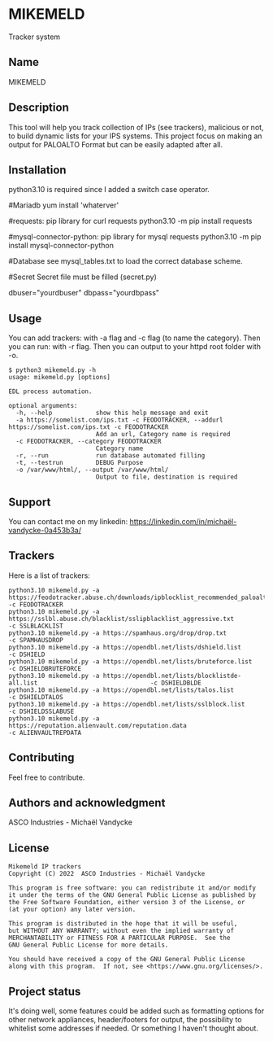 # MIKEMELD

Tracker system

## Name

MIKEMELD

## Description
This tool will help you track collection of IPs (see trackers), malicious or not, to build dynamic lists for your IPS systems. This project focus on making an output for PALOALTO Format but can be easily adapted after all.

## Installation

python3.10 is required since I added a switch case operator.

#Mariadb
yum install 'whaterver'

#requests: pip library for curl requests
python3.10 -m pip install requests

#mysql-connector-python: pip library for mysql requests
python3.10 -m pip install mysql-connector-python

#Database
see mysql_tables.txt to load the correct database scheme. 

#Secret
Secret file must be filled (secret.py)

dbuser="yourdbuser"
dbpass="yourdbpass"

## Usage

You can add trackers: with -a flag and -c flag (to name the category).
Then you can run: with -r flag.
Then you can output to your httpd root folder with -o.
```
$ python3 mikemeld.py -h
usage: mikemeld.py [options]

EDL process automation.

optional arguments:
  -h, --help            show this help message and exit
  -a https://somelist.com/ips.txt -c FEODOTRACKER, --addurl https://somelist.com/ips.txt -c FEODOTRACKER
                        Add an url, Category name is required
  -c FEODOTRACKER, --category FEODOTRACKER
                        Category name
  -r, --run             run database automated filling
  -t, --testrun         DEBUG Purpose
  -o /var/www/html/, --output /var/www/html/
                        Output to file, destination is required
```
## Support
You can contact me on my linkedin: https://linkedin.com/in/michaël-vandycke-0a453b3a/

## Trackers

Here is a list of trackers:

```
python3.10 mikemeld.py -a https://feodotracker.abuse.ch/downloads/ipblocklist_recommended_paloalto.txt -c FEODOTRACKER      
python3.10 mikemeld.py -a https://sslbl.abuse.ch/blacklist/sslipblacklist_aggressive.txt               -c SSLBLACKLIST      
python3.10 mikemeld.py -a https://spamhaus.org/drop/drop.txt                                           -c SPAMHAUSDROP      
python3.10 mikemeld.py -a https://opendbl.net/lists/dshield.list                                       -c DSHIELD           
python3.10 mikemeld.py -a https://opendbl.net/lists/bruteforce.list                                    -c DSHIELDBRUTEFORCE 
python3.10 mikemeld.py -a https://opendbl.net/lists/blocklistde-all.list                               -c DSHIELDBLDE       
python3.10 mikemeld.py -a https://opendbl.net/lists/talos.list                                         -c DSHIELDTALOS      
python3.10 mikemeld.py -a https://opendbl.net/lists/sslblock.list                                      -c DSHIELDSSLABUSE   
python3.10 mikemeld.py -a https://reputation.alienvault.com/reputation.data                            -c ALIENVAULTREPDATA 
```


## Contributing
Feel free to contribute.

## Authors and acknowledgment
ASCO Industries - Michaël Vandycke

## License
    Mikemeld IP trackers
    Copyright (C) 2022  ASCO Industries - Michaël Vandycke

    This program is free software: you can redistribute it and/or modify
    it under the terms of the GNU General Public License as published by
    the Free Software Foundation, either version 3 of the License, or
    (at your option) any later version.

    This program is distributed in the hope that it will be useful,
    but WITHOUT ANY WARRANTY; without even the implied warranty of
    MERCHANTABILITY or FITNESS FOR A PARTICULAR PURPOSE.  See the
    GNU General Public License for more details.

    You should have received a copy of the GNU General Public License
    along with this program.  If not, see <https://www.gnu.org/licenses/>.

## Project status
It's doing well, some features could be added such as formatting options for other network appliances, header/footers for output, the possibility to whitelist some addresses if needed. Or something I haven't thought about.
